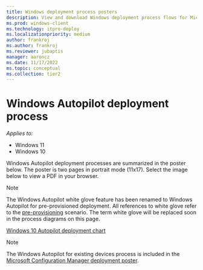 ```yaml
---
title: Windows deployment process posters
description: View and download Windows deployment process flows for Microsoft Configuration Manager and Windows Autopilot.
ms.prod: windows-client
ms.technology: itpro-deploy
ms.localizationpriority: medium
author: frankroj
ms.author: frankroj
ms.reviewer: jubaptis
manager: aaroncz
ms.date: 11/17/2022
ms.topic: conceptual
ms.collection: tier2
---
```


# Windows Autopilot deployment process

*Applies to:*

- Windows 11
- Windows 10

Windows Autopilot deployment processes are summarized in the poster below. The poster is two pages in portrait mode (11x17). Select the image below to view a PDF in your browser.

> [!NOTE]
> The Windows Autopilot white glove feature has been renamed to Windows Autopilot for pre-provisioned deployment. All references to white glove refer to the [pre-provisioning](pre-provision.md) scenario. The term white glove will be replaced soon in the process diagrams on this page.

[Windows 10 Autopilot deployment chart](https://download.microsoft.com/download/8/4/b/84b5e640-8f66-4b43-81a9-1c3b9ea18eda/Windows10AutopilotFlowchart.pdf)

> [!NOTE]
> The Windows Autopilot for existing devices process is included in the [Microsoft Configuration Manager deployment poster](/windows/deployment/windows-10-deployment-posters#deploy-windows-10-with-microsoft-endpoint-configuration-manager).
